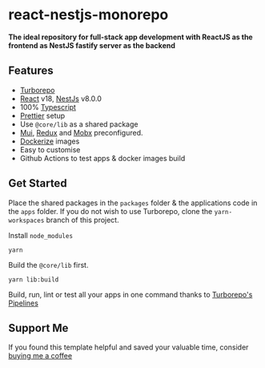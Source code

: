 # react-nestjs-monorepo

**The ideal repository for full-stack app development with ReactJS as the frontend as NestJS fastify server as the backend**

## Features

- [Turborepo](https://turborepo.org/)
- [React](https://reactjs.org/) v18, [NestJs](https://nestjs.com/) v8.0.0
- 100% [Typescript](https://www.typescriptlang.org/)
- [Prettier](https://prettier.io/) setup
- Use `@core/lib` as a shared package 
- [Mui](https://mui.com/), [Redux](https://redux.js.org/) and [Mobx](https://mobx.js.org/README.html) preconfigured.
- [Dockerize](https://docs.docker.com/) images
- Easy to customise
- Github Actions to test apps & docker images build

## Get Started

Place the shared packages in the `packages` folder & the applications code in the `apps` folder.
If you do not wish to use Turborepo, clone the `yarn-workspaces` branch of this project.  

Install `node_modules`

```
yarn
```

Build the `@core/lib` first.

```
yarn lib:build
```

Build, run, lint or test all your apps in one command thanks to [Turborepo's Pipelines](https://turborepo.org/docs/core-concepts/pipelines)

## Support Me

If you found this template helpful and saved your valuable time, consider [buying me a coffee](https://www.buymeacoffee.com/nish1896)
